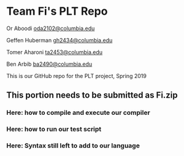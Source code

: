 # Team Fi's PLT Repo

Or Aboodi oda2102@columbia.edu

Geffen Huberman gh2434@columbia.edu

Tomer Aharoni ta2453@columbia.edu

Ben Arbib ba2490@columbia.edu

This is our GitHub repo for the PLT project, Spring 2019

## This portion needs to be submitted as Fi.zip

### Here: how to compile and execute our compiler

### Here: how to run our test script

### Here: Syntax still left to add to our language
